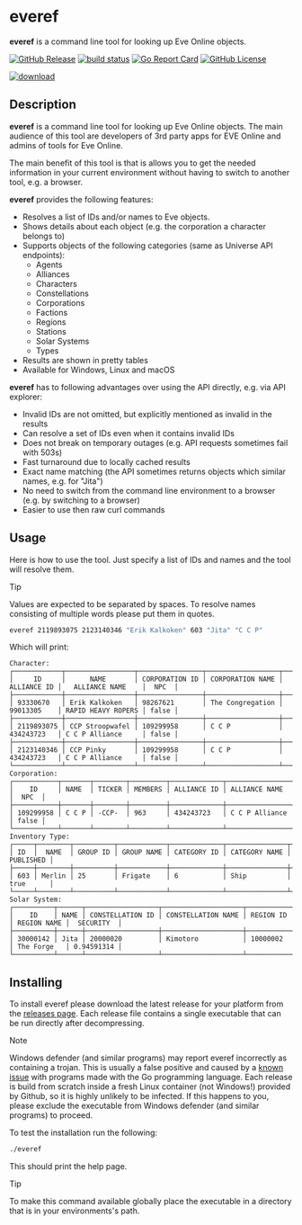 # everef

**everef** is a command line tool for looking up Eve Online objects.

[![GitHub Release](https://img.shields.io/github/v/release/ErikKalkoken/everef)](https://github.com/ErikKalkoken/everef/everef)
[![build status](https://github.com/ErikKalkoken/everef/actions/workflows/go.yml/badge.svg)](https://github.com/ErikKalkoken/everef/actions/workflows/go.yml)
[![Go Report Card](https://goreportcard.com/badge/github.com/ErikKalkoken/everef)](https://goreportcard.com/report/github.com/ErikKalkoken/everef)
[![GitHub License](https://img.shields.io/github/license/ErikKalkoken/everef)](https://github.com/ErikKalkoken/everef?tab=MIT-1-ov-file#readme)

[![download](https://github.com/user-attachments/assets/c8de336f-8c42-4501-86bb-dbc9c66db1f0)](https://github.com/ErikKalkoken/everef/releases/latest)

## Description

**everef** is a command line tool for looking up Eve Online objects. The main audience of this tool are developers of 3rd party apps for EVE Online and admins of tools for Eve Online.

The main benefit of this tool is that is allows you to get the needed information in your current environment without having to switch to another tool, e.g. a browser.

**everef** provides the following features:

- Resolves a list of IDs and/or names to Eve objects.
- Shows details about each object (e.g. the corporation a character belongs to)
- Supports objects of the following categories (same as Universe API endpoints):
  - Agents
  - Alliances
  - Characters
  - Constellations
  - Corporations
  - Factions
  - Regions
  - Stations
  - Solar Systems
  - Types
- Results are shown in pretty tables
- Available for Windows, Linux and macOS

**everef** has to following advantages over using the API directly, e.g. via API explorer:

- Invalid IDs are not omitted, but explicitly mentioned as invalid in the results
- Can resolve a set of IDs even when it contains invalid IDs
- Does not break on temporary outages (e.g. API requests sometimes fail with 503s)
- Fast turnaround due to locally cached results
- Exact name matching (the API sometimes returns objects which similar names, e.g. for "Jita")
- No need to switch from the command line environment to a browser (e.g. by switching to a browser)
- Easier to use then raw curl commands

## Usage

Here is how to use the tool. Just specify a list of IDs and names and the tool will resolve them.

> [!TIP]
> Values are expected to be separated by spaces. To resolve names consisting of multiple words please put them in quotes.

```sh
everef 2119893075 2123140346 "Erik Kalkoken" 603 "Jita" "C C P"
```

Which will print:

```plain
Character:
┌────────────┬─────────────────┬────────────────┬──────────────────┬─────────────┬────────────────────┬───────┐
│     ID     │      NAME       │ CORPORATION ID │ CORPORATION NAME │ ALLIANCE ID │   ALLIANCE NAME    │  NPC  │
├────────────┼─────────────────┼────────────────┼──────────────────┼─────────────┼────────────────────┼───────┤
│ 93330670   │ Erik Kalkoken   │ 98267621       │ The Congregation │ 99013305    │ RAPID HEAVY ROPERS │ false │
├────────────┼─────────────────┼────────────────┼──────────────────┼─────────────┼────────────────────┼───────┤
│ 2119893075 │ CCP Stroopwafel │ 109299958      │ C C P            │ 434243723   │ C C P Alliance     │ false │
├────────────┼─────────────────┼────────────────┼──────────────────┼─────────────┼────────────────────┼───────┤
│ 2123140346 │ CCP Pinky       │ 109299958      │ C C P            │ 434243723   │ C C P Alliance     │ false │
└────────────┴─────────────────┴────────────────┴──────────────────┴─────────────┴────────────────────┴───────┘
Corporation:
┌───────────┬───────┬────────┬─────────┬─────────────┬────────────────┬───────┐
│    ID     │ NAME  │ TICKER │ MEMBERS │ ALLIANCE ID │ ALLIANCE NAME  │  NPC  │
├───────────┼───────┼────────┼─────────┼─────────────┼────────────────┼───────┤
│ 109299958 │ C C P │ -CCP-  │ 963     │ 434243723   │ C C P Alliance │ false │
└───────────┴───────┴────────┴─────────┴─────────────┴────────────────┴───────┘
Inventory Type:
┌─────┬────────┬──────────┬────────────┬─────────────┬───────────────┬───────────┐
│ ID  │  NAME  │ GROUP ID │ GROUP NAME │ CATEGORY ID │ CATEGORY NAME │ PUBLISHED │
├─────┼────────┼──────────┼────────────┼─────────────┼───────────────┼───────────┤
│ 603 │ Merlin │ 25       │ Frigate    │ 6           │ Ship          │ true      │
└─────┴────────┴──────────┴────────────┴─────────────┴───────────────┴───────────┘
Solar System:
┌──────────┬──────┬──────────────────┬────────────────────┬───────────┬─────────────┬────────────┐
│    ID    │ NAME │ CONSTELLATION ID │ CONSTELLATION NAME │ REGION ID │ REGION NAME │  SECURITY  │
├──────────┼──────┼──────────────────┼────────────────────┼───────────┼─────────────┼────────────┤
│ 30000142 │ Jita │ 20000020         │ Kimotoro           │ 10000002  │ The Forge   │ 0.94591314 │
└──────────┴──────┴──────────────────┴────────────────────┴───────────┴─────────────┴────────────┘
```

## Installing

To install everef please download the latest release for your platform from the [releases page](https://github.com/ErikKalkoken/everef/releases). Each release file contains a single executable that can be run directly after decompressing.

> [!NOTE]
> Windows defender (and similar programs) may report everef incorrectly as containing a trojan. This is usually a false positive and caused by a [known issue](https://github.com/microsoft/go/issues/1255) with programs made with the Go programming language. Each release is build from scratch inside a fresh Linux container (not Windows!) provided by Github, so it is highly unlikely to be infected. If this happens to you, please exclude the executable from Windows defender (and similar programs) to proceed.

To test the installation run the following:

```sh
./everef
```

This should print the help page.

> [!TIP]
> To make this command available globally place the executable in a directory that is in your environments's path.
